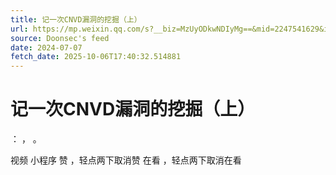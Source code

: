 ```yaml
---
title: 记一次CNVD漏洞的挖掘（上）
url: https://mp.weixin.qq.com/s?__biz=MzUyODkwNDIyMg==&mid=2247541629&idx=1&sn=a833efe23fdc86f8c1fa14b76a666e87
source: Doonsec's feed
date: 2024-07-07
fetch_date: 2025-10-06T17:40:32.514881
---
```


# 记一次CNVD漏洞的挖掘（上）

：
，
。

视频
小程序
赞
，轻点两下取消赞
在看
，轻点两下取消在看